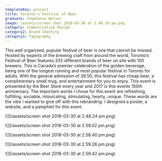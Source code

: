 ```yaml
---
templateKey: project
title: Toronto's Festival of Beer
graduate: Stephanie Walser
image: /assets/screen shot 2018-03-30 at 2.49.19 pm.png
category: Communication Design
category2: Brand Identity
category3: Typography
---
```

This well organized, popular festival of beer is one that cannot be missed. Hosted by experts of the brewing craft from around the world, Toronto’s Festival of Beer features 333 different brands of beer on site with 100 brewers. This is Canada’s premier celebration of the golden beverage, being one of the longest running and most popular festival in Toronto for adults. With the general admission of 39.50, this festival has cheap beer, a complimentary small mug, and entertainment for you to enjoy. This event is presented by the Beer Store every year and 2017 is this events 150th anniversary.  The important words I chose for this event are refreshing, fulfilling, sociable, intoxicating, stimulating, hearty, unique. These words are the vibe I wanted to give off with this rebranding. I designed a poster, a website, and a pamphlet for this event.

![](/assets/screen shot 2018-03-30 at 2.48.24 pm.png)

![](/assets/screen shot 2018-03-30 at 2.59.02 pm.png)

![](/assets/screen shot 2018-03-30 at 2.58.40 pm.png)

![](/assets/screen shot 2018-03-30 at 2.59.26 pm.png)

![](/assets/screen shot 2018-03-30 at 2.59.42 pm.png)
